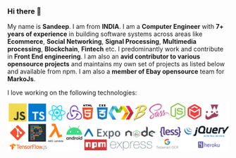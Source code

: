 ### Hi there 👋

My name is **Sandeep**. I am from **INDIA**. I am a **Computer Engineer** with **7+ years of experience** in building software systems across areas like **Ecommerce**, **Social Networking**, **Signal Processing**, **Multimedia processing**, **Blockchain**, **Fintech** etc. I predominantly work and contribute in **Front End engineering**. I am also an **avid contributor to various opensource projects** and maintains my own set of projects as listed below and available from npm. I am also a **member of Ebay opensource** team for **MarkoJs**.

I love working on the following technologies:


<img src="logos.png">
